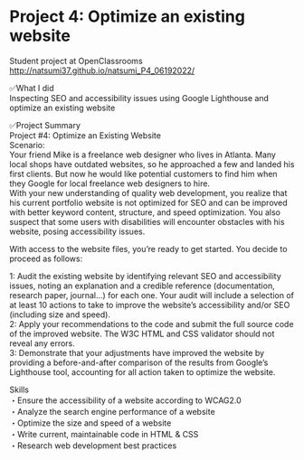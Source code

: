 # Project 4: Optimize an existing website
Student project at OpenClassrooms<br>
http://natsumi37.github.io/natsumi_P4_06192022/

✅What I did<br>
Inspecting SEO and accessibility issues using Google Lighthouse and optimize an existing website

✅Project Summary<br>
Project #4: Optimize an Existing Website<br>
Scenario:<br>
Your friend Mike is a freelance web designer who lives in Atlanta. Many local shops have outdated websites, so he approached a few and landed his first clients. But now he would like potential customers to find him when they Google for local freelance web designers to hire.<br>
With your new understanding of quality web development, you realize that his current portfolio website is not optimized for SEO and can be improved with better keyword content, structure, and speed optimization. You also suspect that some users with disabilities will encounter obstacles with his website, posing accessibility issues.

With access to the website files, you’re ready to get started. You decide to proceed as follows:<br>

1: Audit the existing website by identifying relevant SEO and accessibility issues, noting an explanation and a credible reference (documentation, research paper, journal…) for each one. Your audit will include a selection of at least 10 actions to take to improve the website’s accessibility and/or SEO (including size and speed).<br>
2: Apply your recommendations to the code and submit the full source code of the improved website. The W3C HTML and CSS validator should not reveal any errors.<br>
3: Demonstrate that your adjustments have improved the website by providing a before-and-after comparison of the results from Google’s Lighthouse tool, accounting for all action taken to optimize the website.

Skills<br>
・Ensure the accessibility of a website according to WCAG2.0<br>
・Analyze the search engine performance of a website<br>
・Optimize the size and speed of a website<br>
・Write current, maintainable code in HTML & CSS<br>
・Research web development best practices